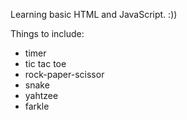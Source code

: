 Learning basic HTML and JavaScript. :))


Things to include:
- timer
- tic tac toe
- rock-paper-scissor
- snake
- yahtzee
- farkle 
